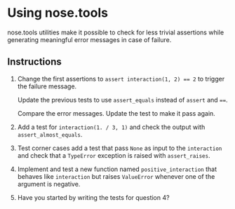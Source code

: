 # Using nose.tools

nose.tools utilities make it possible to check for less trivial assertions
while generating meaningful error messages in case of failure.


## Instructions

1. Change the first assertions to `assert interaction(1, 2) == 2` to trigger
   the failure message.

   Update the previous tests to use `assert_equals` instead of `assert`
   and `==`.

   Compare the error messages. Update the test to make it pass again.

2. Add a test for `interaction(1. / 3, 1)` and check the output with
   `assert_almost_equals`.

3. Test corner cases add a test that pass `None` as input to the `interaction`
   and check that a `TypeError` exception is raised with `assert_raises`.

4. Implement and test a new function named `positive_interaction` that behaves
   like `interaction` but raises `ValueError` whenever one of the argument is
   negative.

5. Have you started by writing the tests for question 4?